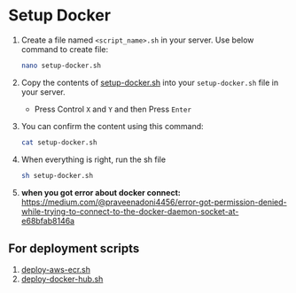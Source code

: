 # Setup Docker

1. Create a file named `<script_name>.sh` in your server.
    Use below command to create file:

    ```bash
    nano setup-docker.sh
    ```

2. Copy the contents of [setup-docker.sh](./setup-docker.sh) into your `setup-docker.sh` file in your server.
    - Press Control `X` and `Y` and then Press `Enter`

3. You can confirm the content using this command:
    ```bash
    cat setup-docker.sh
    ```
4. When everything is right, run the sh file
    ```bash
    sh setup-docker.sh
    ```

5.  **when you got error about docker connect:**
https://medium.com/@praveenadoni4456/error-got-permission-denied-while-trying-to-connect-to-the-docker-daemon-socket-at-e68bfab8146a



## For deployment scripts

1. [deploy-aws-ecr.sh](./deploy-aws-ecr.sh)
2. [deploy-docker-hub.sh](./deploy-docker-hub.sh)
